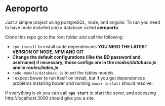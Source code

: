# Aeroporto
Just a simple project using postgreSQL, node, and angular.
To run you need to have node installed and a database called **aeroporto**.

Clone this repo go to the root folder and call the following:
 - `npm install` to install node dependencies **YOU NEED THE LATEST VERSION OF NODE, NPM AND GIT**
 - **Change the default configurations (like the BD password and username) if necessary, those configs are in the *modes/database.js* and in *routes/index.js***
 - `node models/database.js` to set the tables models
 - I expect bower to run itself on install, but if you get dependences problems installing bower and running `bower install` should resolve.

If everything is ok you can call **`npm start`** to start the sever, and accessing http://localhost:3000 should give you a site.
